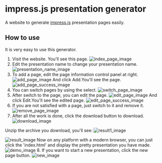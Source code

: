 # impress.js presentation generator
A website to generate [impress.js](https://github.com/impress/impress.js) presentation pages easily.
## How to use
It is very easy to use this generator.  
1. Visit the website.
You'll see this page.
![index_page_image](./readme_image/index.png)
2. Edit the presentation name to change your presentation name.
![presentation_name_image](./readme_image/presentation_name.png)
3. To add a page, edit the page information control panel at right.
![add_page_image](./readme_image/add_page.png)
And click Add.You'll see the page.
![add_page_success_image](./readme_image/add_success.png)
4. You can switch pages by using the select.
![switch_page_image](./readme_image/switch_page.png)
5. After switch to the page, you can edit the page.
![edit_page_image](./readme_image/edit_page.png)
And click Edit.You'll see the edited page.
![edit_page_success_image](./readme_image/edit_success.png)
6. If you are not satisfied with a page, just switch to it and remove it.
![remove_page_image](./readme_image/remove_page.png)
7. After all the work is done, click the download button to download.
![download_image](./readme_image/download.png)

Unzip the archive you download, you'll see:
![result1_image](./readme_image/result_1.png)

![result_image](./readme_image/result_2.png)
Now on any platform with a modern browser, you can just click the 'index.html' and display the pretty presentation you have made.
![demo_image](./readme_image/demo.png)
8. If you want to start a new presentation, click the new page button.
![new_image](./readme_image/new.png)
